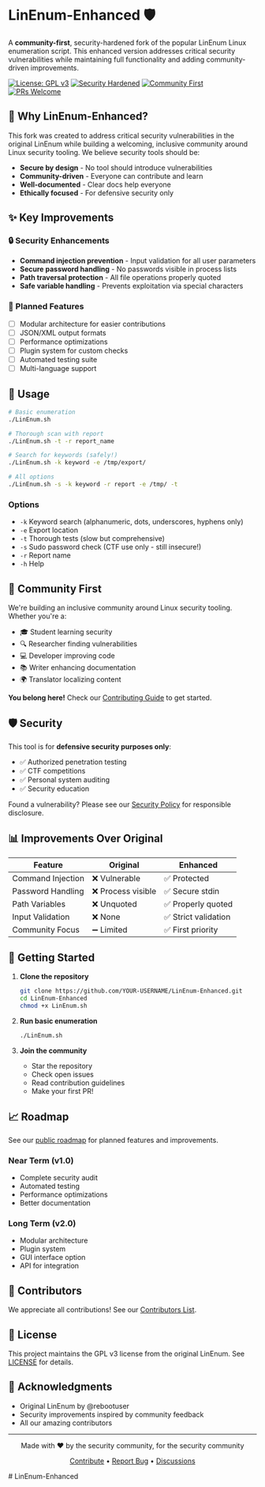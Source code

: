# LinEnum-Enhanced 🛡️

A **community-first**, security-hardened fork of the popular LinEnum Linux enumeration script. This enhanced version addresses critical security vulnerabilities while maintaining full functionality and adding community-driven improvements.

[![License: GPL v3](https://img.shields.io/badge/License-GPLv3-blue.svg)](https://www.gnu.org/licenses/gpl-3.0)
[![Security Hardened](https://img.shields.io/badge/Security-Hardened-green.svg)](SECURITY.md)
[![Community First](https://img.shields.io/badge/Community-First-orange.svg)](CONTRIBUTING.md)
[![PRs Welcome](https://img.shields.io/badge/PRs-Welcome-brightgreen.svg)](CONTRIBUTING.md)

## 🎯 Why LinEnum-Enhanced?

This fork was created to address critical security vulnerabilities in the original LinEnum while building a welcoming, inclusive community around Linux security tooling. We believe security tools should be:

- **Secure by design** - No tool should introduce vulnerabilities
- **Community-driven** - Everyone can contribute and learn
- **Well-documented** - Clear docs help everyone
- **Ethically focused** - For defensive security only

## ✨ Key Improvements

### 🔒 Security Enhancements
- **Command injection prevention** - Input validation for all user parameters
- **Secure password handling** - No passwords visible in process lists
- **Path traversal protection** - All file operations properly quoted
- **Safe variable handling** - Prevents exploitation via special characters

### 🚀 Planned Features
- [ ] Modular architecture for easier contributions
- [ ] JSON/XML output formats
- [ ] Performance optimizations
- [ ] Plugin system for custom checks
- [ ] Automated testing suite
- [ ] Multi-language support

## 📖 Usage

```bash
# Basic enumeration
./LinEnum.sh

# Thorough scan with report
./LinEnum.sh -t -r report_name

# Search for keywords (safely!)
./LinEnum.sh -k keyword -e /tmp/export/

# All options
./LinEnum.sh -s -k keyword -r report -e /tmp/ -t
```

### Options
- `-k` Keyword search (alphanumeric, dots, underscores, hyphens only)
- `-e` Export location
- `-t` Thorough tests (slow but comprehensive)
- `-s` Sudo password check (CTF use only - still insecure!)
- `-r` Report name
- `-h` Help

## 🤝 Community First

We're building an inclusive community around Linux security tooling. Whether you're a:
- 🎓 Student learning security
- 🔍 Researcher finding vulnerabilities
- 💻 Developer improving code
- 📚 Writer enhancing documentation
- 🌍 Translator localizing content

**You belong here!** Check our [Contributing Guide](CONTRIBUTING.md) to get started.

## 🛡️ Security

This tool is for **defensive security purposes only**:
- ✅ Authorized penetration testing
- ✅ CTF competitions
- ✅ Personal system auditing
- ✅ Security education

Found a vulnerability? Please see our [Security Policy](SECURITY.md) for responsible disclosure.

## 📊 Improvements Over Original

| Feature | Original | Enhanced |
|---------|----------|----------|
| Command Injection | ❌ Vulnerable | ✅ Protected |
| Password Handling | ❌ Process visible | ✅ Secure stdin |
| Path Variables | ❌ Unquoted | ✅ Properly quoted |
| Input Validation | ❌ None | ✅ Strict validation |
| Community Focus | ➖ Limited | ✅ First priority |

## 🚦 Getting Started

1. **Clone the repository**
   ```bash
   git clone https://github.com/YOUR-USERNAME/LinEnum-Enhanced.git
   cd LinEnum-Enhanced
   chmod +x LinEnum.sh
   ```

2. **Run basic enumeration**
   ```bash
   ./LinEnum.sh
   ```

3. **Join the community**
   - Star the repository
   - Check open issues
   - Read contribution guidelines
   - Make your first PR!

## 📈 Roadmap

See our [public roadmap](https://github.com/YOUR-USERNAME/LinEnum-Enhanced/projects/1) for planned features and improvements.

### Near Term (v1.0)
- Complete security audit
- Automated testing
- Performance optimizations
- Better documentation

### Long Term (v2.0)
- Modular architecture
- Plugin system
- GUI interface option
- API for integration

## 👥 Contributors

We appreciate all contributions! See our [Contributors List](CONTRIBUTORS.md).

## 📜 License

This project maintains the GPL v3 license from the original LinEnum. See [LICENSE](LICENSE) for details.

## 🙏 Acknowledgments

- Original LinEnum by @rebootuser
- Security improvements inspired by community feedback
- All our amazing contributors

---

<p align="center">
  Made with ❤️ by the security community, for the security community
</p>

<p align="center">
  <a href="CONTRIBUTING.md">Contribute</a> •
  <a href="https://github.com/YOUR-USERNAME/LinEnum-Enhanced/issues">Report Bug</a> •
  <a href="https://github.com/YOUR-USERNAME/LinEnum-Enhanced/discussions">Discussions</a>
</p># LinEnum-Enhanced
